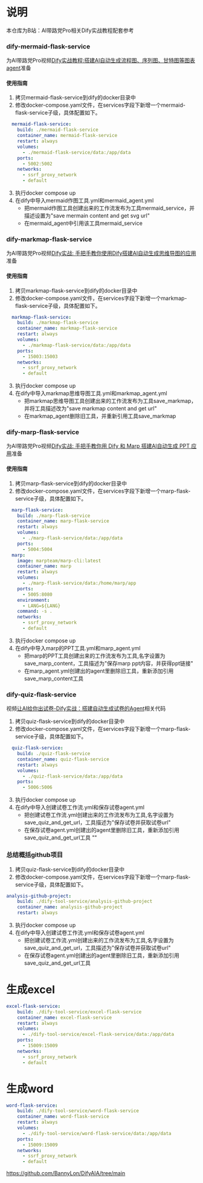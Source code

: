 # 说明
本仓库为B站：AI带路党Pro相关Dify实战教程配套参考

### dify-mermaid-flask-service
为AI带路党Pro视频<a href="https://www.bilibili.com/video/BV1PntFeqEe9" target="_blank">Dify实战教程:搭建AI自动生成流程图、序列图、甘特图等图表agent</a>准备

#### 使用指南

1. 拷贝mermaid-flask-service到dify的docker目录中
2. 修改docker-compose.yaml文件，在services字段下新增一个mermaid-flask-service子级，具体配置如下。
```yaml
  mermaid-flask-service:
    build: ./mermaid-flask-service
    container_name: mermaid-flask-service
    restart: always
    volumes:
      - ./mermaid-flask-service/data:/app/data
    ports:
      - 5002:5002
    networks:
      - ssrf_proxy_network
      - default
```
3. 执行docker compose up
4. 在dify中导入mermaid作图工具.yml和mermaid_agent.yml
   - 把mermaid作图工具创建出来的工作流发布为工具mermaid_service，并描述设置为"save mermain content and get svg url"
   - 在mermaid_agent中引用该工具mermaid_service

### dify-markmap-flask-service
为AI带路党Pro视频<a href="https://www.bilibili.com/video/BV1hMpGeiEaF" target="_blank">Dify实战: 手把手教你使用Dify搭建AI自动生成思维导图的应用</a>准备

#### 使用指南

1. 拷贝markmap-flask-service到dify的docker目录中
2. 修改docker-compose.yaml文件，在services字段下新增一个markmap-flask-service子级，具体配置如下。
```yaml
  markmap-flask-service:
    build: ./markmap-flask-service
    container_name: markmap-flask-service
    restart: always
    volumes:
      - ./markmap-flask-service/data:/app/data
    ports:
      - 15003:15003
    networks:
      - ssrf_proxy_network
      - default
```
3. 执行docker compose up
4. 在dify中导入markmap思维导图工具.yml和markmap_agent.yml
   - 把markmap思维导图工具创建出来的工作流发布为工具save_markmap，并将工具描述改为"save markmap content and get url"
   - 在markmap_agent删除旧工具，并重新引用工具save_markmap

### dify-marp-flask-service
为AI带路党Pro视频<a href="https://www.bilibili.com/video/BV12ZnRe5ERh" target="_blank">Dify实战: 手把手教你用 Dify 和 Marp 搭建AI自动生成 PPT 应用</a>准备

#### 使用指南

1. 拷贝marp-flask-service到dify的docker目录中
2. 修改docker-compose.yaml文件，在services字段下新增一个marp-flask-service子级，具体配置如下。
```yaml
  marp-flask-service:
    build: ./marp-flask-service
    container_name: marp-flask-service
    restart: always
    volumes:
      - ./marp-flask-service/data:/app/data
    ports:
      - 5004:5004
  marp:
    image: marpteam/marp-cli:latest
    container_name: marp
    restart: always
    volumes:
      - ./marp-flask-service/data:/home/marp/app
    ports:
      - 5005:8080
    environment:
      - LANG=${LANG}
    command: -s .
    networks:
      - ssrf_proxy_network
      - default
```
3. 执行docker compose up
4. 在dify中导入marp的PPT工具.yml和marp_agent.yml
   - 把marp的PPT工具创建出来的工作流发布为工具,名字设置为save_marp_content，工具描述为"保存marp ppt内容，并获得ppt链接"
   - 在marp_agent.yml创建出的agent里删除旧工具，重新添加引用save_marp_content工具

### dify-quiz-flask-service 

视频<a href="https://www.youtube.com/watch?v=QFJLHTk-L08" target="_blank">让AI给你出试卷-Dify实战：搭建自动生成试卷的Agent</a>相关代码

1. 拷贝quiz-flask-service到dify的docker目录中
2. 修改docker-compose.yaml文件，在services字段下新增一个marp-flask-service子级，具体配置如下。
```yaml
  quiz-flask-service:
    build: ./quiz-flask-service
    container_name: quiz-flask-service
    restart: always
    volumes:
      - ./quiz-flask-service/data:/app/data
    ports:
      - 5006:5006
```
3. 执行docker compose up
4. 在dify中导入创建试卷工作流.yml和保存试卷agent.yml
   - 把创建试卷工作流.yml创建出来的工作流发布为工具,名字设置为save_quiz_and_get_url，工具描述为"保存试卷并获取试卷url"
   - 在保存试卷agent.yml创建出的agent里删除旧工具，重新添加引用save_quiz_and_get_url工具
""

### 总结概括github项目
1. 拷贝quiz-flask-service到dify的docker目录中
2. 修改docker-compose.yaml文件，在services字段下新增一个marp-flask-service子级，具体配置如下。
```yaml
analysis-github-project:
    build: ./dify-tool-service/analysis-github-project
    container_name: analysis-github-project
    restart: always
```
3. 执行docker compose up
4. 在dify中导入创建试卷工作流.yml和保存试卷agent.yml
   - 把创建试卷工作流.yml创建出来的工作流发布为工具,名字设置为save_quiz_and_get_url，工具描述为"保存试卷并获取试卷url"
   - 在保存试卷agent.yml创建出的agent里删除旧工具，重新添加引用save_quiz_and_get_url工具

# 生成excel
```yaml
excel-flask-service:
    build: ./dify-tool-service/excel-flask-service
    container_name: excel-flask-service
    restart: always
    volumes:
      - ./dify-tool-service/excel-flask-service/data:/app/data
    ports:
      - 15009:15009
    networks:
      - ssrf_proxy_network
      - default
```

# 生成word
```yaml
word-flask-service:
    build: ./dify-tool-service/word-flask-service
    container_name: word-flask-service
    restart: always
    volumes:
      - ./dify-tool-service/word-flask-service/data:/app/data
    ports:
      - 15009:15009
    networks:
      - ssrf_proxy_network
      - default
```



https://github.com/BannyLon/DifyAIA/tree/main


